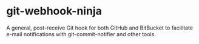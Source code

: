 git-webhook-ninja
=================

A general, post-receive Git hook for both GitHub and BitBucket to facilitate e-mail notifications with git-commit-notifier and other tools.
